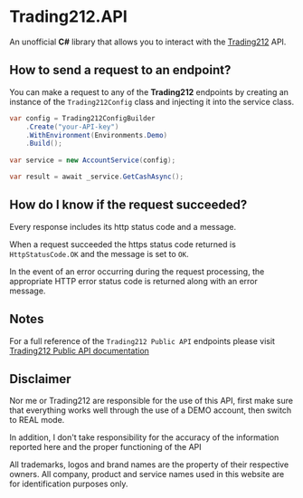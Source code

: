﻿# Trading212.API

An unofficial **C#** library that allows you to interact with the [Trading212](https://www.trading212.com/) API.

## How to send a request to an endpoint?

You can make a request to any of the **Trading212** endpoints by creating an instance of the `Trading212Config` class and injecting it into the service class.

```cs
var config = Trading212ConfigBuilder
    .Create("your-API-key")
    .WithEnvironment(Environments.Demo)
    .Build();  	
	
var service = new AccountService(config);

var result = await _service.GetCashAsync();
```

## How do I know if the request succeeded?

Every response includes its http status code and a message.

When a request succeeded the https status code returned is `HttpStatusCode.OK` and the message is set to `OK`. 

In the event of an error occurring during the request processing, the appropriate HTTP error status code is returned along with an error message.

## Notes

For a full reference of the `Trading212 Public API` endpoints please visit [Trading212 Public API documentation](https://t212public-api-docs.redoc.ly)

## Disclaimer

Nor me or Trading212 are responsible for the use of this API, first make sure that everything works well through the use of a DEMO account, then switch to REAL mode.

In addition, I don't take responsibility for the accuracy of the information reported here and the proper functioning of the API

All trademarks, logos and brand names are the property of their respective owners. All company, product and service names used in this website are for identification purposes only.

